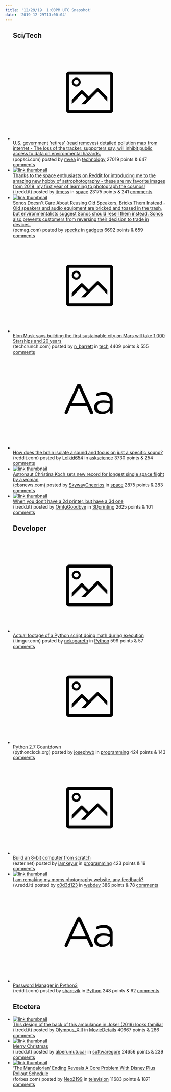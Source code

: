 ```yaml
---
title: '12/29/19  1:00PM UTC Snapshot'
date: '2019-12-29T13:00:04'
---
```

<ul>
<h2>Sci/Tech</h2>

<li><a href='https://www.popsci.com/story/environment/toxmap-removed-federal-government/'><svg version='1.1' viewBox='-34 -14 104 64' preserveAspectRatio='xMidYMid meet' xmlns='http://www.w3.org/2000/svg' xmlns:xlink='http://www.w3.org/1999/xlink'>
        <title>link thumbnail</title>
        <path d='M32,4H4A2,2,0,0,0,2,6V30a2,2,0,0,0,2,2H32a2,2,0,0,0,2-2V6A2,2,0,0,0,32,4ZM4,30V6H32V30Z'></path>
        <path d='M8.92,14a3,3,0,1,0-3-3A3,3,0,0,0,8.92,14Zm0-4.6A1.6,1.6,0,1,1,7.33,11,1.6,1.6,0,0,1,8.92,9.41Z'></path>
        <path d='M22.78,15.37l-5.4,5.4-4-4a1,1,0,0,0-1.41,0L5.92,22.9v2.83l6.79-6.79L16,22.18l-3.75,3.75H15l8.45-8.45L30,24V21.18l-5.81-5.81A1,1,0,0,0,22.78,15.37Z'></path>
    </svg></a><div><div class='linkTitle'><a href='https://www.popsci.com/story/environment/toxmap-removed-federal-government/'>U.S. government ‘retires’ (read removes) detailed pollution map from internet - The loss of the tracker, supporters say, will inhibit public access to data on environmental hazards.</a></div>(popsci.com) posted by <a href='https://www.reddit.com/user/mvea'>mvea</a> in <a href='https://www.reddit.com/r/technology'>technology</a> 27019 points & 647 <a href='https://www.reddit.com/r/technology/comments/egw2ho/us_government_retires_read_removes_detailed/'>comments</a></div></li>

<li><a href='https://i.redd.it/fbvocwl8xg741.jpg'><img src='https://b.thumbs.redditmedia.com/6oV98YA8PRnEIgEg-j9MO0sgLvMHcozg5yksklszUGI.jpg' alt='link thumbnail'></a><div><div class='linkTitle'><a href='https://i.redd.it/fbvocwl8xg741.jpg'>Thanks to the space enthusiasts on Reddit for introducing me to the amazing new hobby of astrophotography - these are my favorite images from 2019, my first year of learning to photograph the cosmos!</a></div>(i.redd.it) posted by <a href='https://www.reddit.com/user/jtmess'>jtmess</a> in <a href='https://www.reddit.com/r/space'>space</a> 23175 points & 241 <a href='https://www.reddit.com/r/space/comments/egyx1w/thanks_to_the_space_enthusiasts_on_reddit_for/'>comments</a></div></li>

<li><a href='https://www.pcmag.com/news/372746/sonos-doesnt-care-about-reusing-old-speakers-bricks-them-i'><img src='https://b.thumbs.redditmedia.com/5UfnpFAGyFoLfYi0DRQyK34Dh8AGAeE-9QzJffBjBNU.jpg' alt='link thumbnail'></a><div><div class='linkTitle'><a href='https://www.pcmag.com/news/372746/sonos-doesnt-care-about-reusing-old-speakers-bricks-them-i'>Sonos Doesn't Care About Reusing Old Speakers, Bricks Them Instead - Old speakers and audio equipment are bricked and tossed in the trash, but environmentalists suggest Sonos should resell them instead. Sonos also prevents customers from reversing their decision to trade in devices.</a></div>(pcmag.com) posted by <a href='https://www.reddit.com/user/speckz'>speckz</a> in <a href='https://www.reddit.com/r/gadgets'>gadgets</a> 6692 points & 659 <a href='https://www.reddit.com/r/gadgets/comments/egug0y/sonos_doesnt_care_about_reusing_old_speakers/'>comments</a></div></li>

<li><a href='https://techcrunch.com/2019/11/07/elon-musk-says-building-the-first-sustainable-city-on-mars-will-take-1000-starships-and-20-years/'><svg version='1.1' viewBox='-34 -14 104 64' preserveAspectRatio='xMidYMid meet' xmlns='http://www.w3.org/2000/svg' xmlns:xlink='http://www.w3.org/1999/xlink'>
        <title>link thumbnail</title>
        <path d='M32,4H4A2,2,0,0,0,2,6V30a2,2,0,0,0,2,2H32a2,2,0,0,0,2-2V6A2,2,0,0,0,32,4ZM4,30V6H32V30Z'></path>
        <path d='M8.92,14a3,3,0,1,0-3-3A3,3,0,0,0,8.92,14Zm0-4.6A1.6,1.6,0,1,1,7.33,11,1.6,1.6,0,0,1,8.92,9.41Z'></path>
        <path d='M22.78,15.37l-5.4,5.4-4-4a1,1,0,0,0-1.41,0L5.92,22.9v2.83l6.79-6.79L16,22.18l-3.75,3.75H15l8.45-8.45L30,24V21.18l-5.81-5.81A1,1,0,0,0,22.78,15.37Z'></path>
    </svg></a><div><div class='linkTitle'><a href='https://techcrunch.com/2019/11/07/elon-musk-says-building-the-first-sustainable-city-on-mars-will-take-1000-starships-and-20-years/'>Elon Musk says building the first sustainable city on Mars will take 1,000 Starships and 20 years</a></div>(techcrunch.com) posted by <a href='https://www.reddit.com/user/n_barrett'>n_barrett</a> in <a href='https://www.reddit.com/r/tech'>tech</a> 4409 points & 555 <a href='https://www.reddit.com/r/tech/comments/egvh44/elon_musk_says_building_the_first_sustainable/'>comments</a></div></li>

<li><a href='https://www.reddit.com/r/askscience/comments/egqq06/how_does_the_brain_isolate_a_sound_and_focus_on/'><svg version='1.1' viewBox='-34 -12 104 64' preserveAspectRatio='xMidYMid slice' xmlns='http://www.w3.org/2000/svg' xmlns:xlink='http://www.w3.org/1999/xlink'>
        <title>text link thumbnail</title>
        <path d='M12.19,8.84a1.45,1.45,0,0,0-1.4-1h-.12a1.46,1.46,0,0,0-1.42,1L1.14,26.56a1.29,1.29,0,0,0-.14.59,1,1,0,0,0,1,1,1.12,1.12,0,0,0,1.08-.77l2.08-4.65h11l2.08,4.59a1.24,1.24,0,0,0,1.12.83,1.08,1.08,0,0,0,1.08-1.08,1.64,1.64,0,0,0-.14-.57ZM6.08,20.71l4.59-10.22,4.6,10.22Z'>
        </path>
        <path d='M32.24,14.78A6.35,6.35,0,0,0,27.6,13.2a11.36,11.36,0,0,0-4.7,1,1,1,0,0,0-.58.89,1,1,0,0,0,.94.92,1.23,1.23,0,0,0,.39-.08,8.87,8.87,0,0,1,3.72-.81c2.7,0,4.28,1.33,4.28,3.92v.5a15.29,15.29,0,0,0-4.42-.61c-3.64,0-6.14,1.61-6.14,4.64v.05c0,2.95,2.7,4.48,5.37,4.48a6.29,6.29,0,0,0,5.19-2.48V26.9a1,1,0,0,0,1,1,1,1,0,0,0,1-1.06V19A5.71,5.71,0,0,0,32.24,14.78Zm-.56,7.7c0,2.28-2.17,3.89-4.81,3.89-1.94,0-3.61-1.06-3.61-2.86v-.06c0-1.8,1.5-3,4.2-3a15.2,15.2,0,0,1,4.22.61Z'>
        </path>
    </svg></a><div><div class='linkTitle'><a href='https://www.reddit.com/r/askscience/comments/egqq06/how_does_the_brain_isolate_a_sound_and_focus_on/'>How does the brain isolate a sound and focus on just a specific sound?</a></div>(reddit.com) posted by <a href='https://www.reddit.com/user/Lolkid654'>Lolkid654</a> in <a href='https://www.reddit.com/r/askscience'>askscience</a> 3730 points & 254 <a href='https://www.reddit.com/r/askscience/comments/egqq06/how_does_the_brain_isolate_a_sound_and_focus_on/'>comments</a></div></li>

<li><a href='https://www.cbsnews.com/news/christina-koch-sets-record-longest-single-space-flight-by-woman-astronaut/'><img src='https://b.thumbs.redditmedia.com/PYtXd8Gl01hrLRLmLk_drACO9hOER40kB_ONJTVcLZE.jpg' alt='link thumbnail'></a><div><div class='linkTitle'><a href='https://www.cbsnews.com/news/christina-koch-sets-record-longest-single-space-flight-by-woman-astronaut/'>Astronaut Christina Koch sets new record for longest single space flight by a woman</a></div>(cbsnews.com) posted by <a href='https://www.reddit.com/user/SkywayCheerios'>SkywayCheerios</a> in <a href='https://www.reddit.com/r/space'>space</a> 2875 points & 283 <a href='https://www.reddit.com/r/space/comments/egtm3z/astronaut_christina_koch_sets_new_record_for/'>comments</a></div></li>

<li><a href='https://i.redd.it/lxb2fp3jwe741.jpg'><img src='https://b.thumbs.redditmedia.com/R5dDWFum0AnQq6OdyhZTLLwzrzTiyOlllo7jYujcHvI.jpg' alt='link thumbnail'></a><div><div class='linkTitle'><a href='https://i.redd.it/lxb2fp3jwe741.jpg'>When you don’t have a 2d printer, but have a 3d one</a></div>(i.redd.it) posted by <a href='https://www.reddit.com/user/OmfgGoodbye'>OmfgGoodbye</a> in <a href='https://www.reddit.com/r/3Dprinting'>3Dprinting</a> 2625 points & 101 <a href='https://www.reddit.com/r/3Dprinting/comments/egtpbg/when_you_dont_have_a_2d_printer_but_have_a_3d_one/'>comments</a></div></li>

<h2>Developer</h2>

<li><a href='https://i.imgur.com/elTR2SQ.gif'><svg version='1.1' viewBox='-34 -14 104 64' preserveAspectRatio='xMidYMid meet' xmlns='http://www.w3.org/2000/svg' xmlns:xlink='http://www.w3.org/1999/xlink'>
        <title>link thumbnail</title>
        <path d='M32,4H4A2,2,0,0,0,2,6V30a2,2,0,0,0,2,2H32a2,2,0,0,0,2-2V6A2,2,0,0,0,32,4ZM4,30V6H32V30Z'></path>
        <path d='M8.92,14a3,3,0,1,0-3-3A3,3,0,0,0,8.92,14Zm0-4.6A1.6,1.6,0,1,1,7.33,11,1.6,1.6,0,0,1,8.92,9.41Z'></path>
        <path d='M22.78,15.37l-5.4,5.4-4-4a1,1,0,0,0-1.41,0L5.92,22.9v2.83l6.79-6.79L16,22.18l-3.75,3.75H15l8.45-8.45L30,24V21.18l-5.81-5.81A1,1,0,0,0,22.78,15.37Z'></path>
    </svg></a><div><div class='linkTitle'><a href='https://i.imgur.com/elTR2SQ.gif'>Actual footage of a Python script doing math during execution</a></div>(i.imgur.com) posted by <a href='https://www.reddit.com/user/nekogareth'>nekogareth</a> in <a href='https://www.reddit.com/r/Python'>Python</a> 599 points & 57 <a href='https://www.reddit.com/r/Python/comments/eh2suq/actual_footage_of_a_python_script_doing_math/'>comments</a></div></li>

<li><a href='https://pythonclock.org/'><svg version='1.1' viewBox='-34 -14 104 64' preserveAspectRatio='xMidYMid meet' xmlns='http://www.w3.org/2000/svg' xmlns:xlink='http://www.w3.org/1999/xlink'>
        <title>link thumbnail</title>
        <path d='M32,4H4A2,2,0,0,0,2,6V30a2,2,0,0,0,2,2H32a2,2,0,0,0,2-2V6A2,2,0,0,0,32,4ZM4,30V6H32V30Z'></path>
        <path d='M8.92,14a3,3,0,1,0-3-3A3,3,0,0,0,8.92,14Zm0-4.6A1.6,1.6,0,1,1,7.33,11,1.6,1.6,0,0,1,8.92,9.41Z'></path>
        <path d='M22.78,15.37l-5.4,5.4-4-4a1,1,0,0,0-1.41,0L5.92,22.9v2.83l6.79-6.79L16,22.18l-3.75,3.75H15l8.45-8.45L30,24V21.18l-5.81-5.81A1,1,0,0,0,22.78,15.37Z'></path>
    </svg></a><div><div class='linkTitle'><a href='https://pythonclock.org/'>Python 2.7 Countdown</a></div>(pythonclock.org) posted by <a href='https://www.reddit.com/user/josephwb'>josephwb</a> in <a href='https://www.reddit.com/r/programming'>programming</a> 424 points & 143 <a href='https://www.reddit.com/r/programming/comments/egu09l/python_27_countdown/'>comments</a></div></li>

<li><a href='https://eater.net/8bit'><svg version='1.1' viewBox='-34 -14 104 64' preserveAspectRatio='xMidYMid meet' xmlns='http://www.w3.org/2000/svg' xmlns:xlink='http://www.w3.org/1999/xlink'>
        <title>link thumbnail</title>
        <path d='M32,4H4A2,2,0,0,0,2,6V30a2,2,0,0,0,2,2H32a2,2,0,0,0,2-2V6A2,2,0,0,0,32,4ZM4,30V6H32V30Z'></path>
        <path d='M8.92,14a3,3,0,1,0-3-3A3,3,0,0,0,8.92,14Zm0-4.6A1.6,1.6,0,1,1,7.33,11,1.6,1.6,0,0,1,8.92,9.41Z'></path>
        <path d='M22.78,15.37l-5.4,5.4-4-4a1,1,0,0,0-1.41,0L5.92,22.9v2.83l6.79-6.79L16,22.18l-3.75,3.75H15l8.45-8.45L30,24V21.18l-5.81-5.81A1,1,0,0,0,22.78,15.37Z'></path>
    </svg></a><div><div class='linkTitle'><a href='https://eater.net/8bit'>Build an 8-bit computer from scratch</a></div>(eater.net) posted by <a href='https://www.reddit.com/user/iamkeyur'>iamkeyur</a> in <a href='https://www.reddit.com/r/programming'>programming</a> 423 points & 19 <a href='https://www.reddit.com/r/programming/comments/eh3g83/build_an_8bit_computer_from_scratch/'>comments</a></div></li>

<li><a href='https://v.redd.it/cwgg4t54ri741'><img src='https://b.thumbs.redditmedia.com/Nmu0g_TUpRFAAEve_p09JNmvjocIpQ2So5uiSw36IAo.jpg' alt='link thumbnail'></a><div><div class='linkTitle'><a href='https://v.redd.it/cwgg4t54ri741'>I am remaking my moms photography website, any feedback?</a></div>(v.redd.it) posted by <a href='https://www.reddit.com/user/c0d3d123'>c0d3d123</a> in <a href='https://www.reddit.com/r/webdev'>webdev</a> 386 points & 78 <a href='https://www.reddit.com/r/webdev/comments/eh2umv/i_am_remaking_my_moms_photography_website_any/'>comments</a></div></li>

<li><a href='https://www.reddit.com/r/Python/comments/egtgjq/password_manager_in_python3/'><svg version='1.1' viewBox='-34 -12 104 64' preserveAspectRatio='xMidYMid slice' xmlns='http://www.w3.org/2000/svg' xmlns:xlink='http://www.w3.org/1999/xlink'>
        <title>text link thumbnail</title>
        <path d='M12.19,8.84a1.45,1.45,0,0,0-1.4-1h-.12a1.46,1.46,0,0,0-1.42,1L1.14,26.56a1.29,1.29,0,0,0-.14.59,1,1,0,0,0,1,1,1.12,1.12,0,0,0,1.08-.77l2.08-4.65h11l2.08,4.59a1.24,1.24,0,0,0,1.12.83,1.08,1.08,0,0,0,1.08-1.08,1.64,1.64,0,0,0-.14-.57ZM6.08,20.71l4.59-10.22,4.6,10.22Z'>
        </path>
        <path d='M32.24,14.78A6.35,6.35,0,0,0,27.6,13.2a11.36,11.36,0,0,0-4.7,1,1,1,0,0,0-.58.89,1,1,0,0,0,.94.92,1.23,1.23,0,0,0,.39-.08,8.87,8.87,0,0,1,3.72-.81c2.7,0,4.28,1.33,4.28,3.92v.5a15.29,15.29,0,0,0-4.42-.61c-3.64,0-6.14,1.61-6.14,4.64v.05c0,2.95,2.7,4.48,5.37,4.48a6.29,6.29,0,0,0,5.19-2.48V26.9a1,1,0,0,0,1,1,1,1,0,0,0,1-1.06V19A5.71,5.71,0,0,0,32.24,14.78Zm-.56,7.7c0,2.28-2.17,3.89-4.81,3.89-1.94,0-3.61-1.06-3.61-2.86v-.06c0-1.8,1.5-3,4.2-3a15.2,15.2,0,0,1,4.22.61Z'>
        </path>
    </svg></a><div><div class='linkTitle'><a href='https://www.reddit.com/r/Python/comments/egtgjq/password_manager_in_python3/'>Password Manager in Python3</a></div>(reddit.com) posted by <a href='https://www.reddit.com/user/sharpvik'>sharpvik</a> in <a href='https://www.reddit.com/r/Python'>Python</a> 248 points & 62 <a href='https://www.reddit.com/r/Python/comments/egtgjq/password_manager_in_python3/'>comments</a></div></li>

<h2>Etcetera</h2>

<li><a href='https://i.redd.it/0czm2rgw2g741.jpg'><img src='https://b.thumbs.redditmedia.com/4lmZL4zvDRLQkp_-s0dqojGtD4cYFPtnZFm3F00NjPQ.jpg' alt='link thumbnail'></a><div><div class='linkTitle'><a href='https://i.redd.it/0czm2rgw2g741.jpg'>This design of the back of this ambulance in Joker (2019) looks familiar</a></div>(i.redd.it) posted by <a href='https://www.reddit.com/user/Olympus_XIII'>Olympus_XIII</a> in <a href='https://www.reddit.com/r/MovieDetails'>MovieDetails</a> 40667 points & 286 <a href='https://www.reddit.com/r/MovieDetails/comments/egws2k/this_design_of_the_back_of_this_ambulance_in/'>comments</a></div></li>

<li><a href='https://i.redd.it/lkh7dcu6of741.png'><img src='https://b.thumbs.redditmedia.com/UjDFIFR9M5fBWwIt2ZWaoSqM8cphr_aQ0g_CxKZcPkQ.jpg' alt='link thumbnail'></a><div><div class='linkTitle'><a href='https://i.redd.it/lkh7dcu6of741.png'>Merry Christmas</a></div>(i.redd.it) posted by <a href='https://www.reddit.com/user/alperumutucar'>alperumutucar</a> in <a href='https://www.reddit.com/r/softwaregore'>softwaregore</a> 24656 points & 239 <a href='https://www.reddit.com/r/softwaregore/comments/egvptd/merry_christmas/'>comments</a></div></li>

<li><a href='https://www.forbes.com/sites/paultassi/2019/12/28/the-mandalorian-ending-reveals-a-core-problem-with-disney-plus/#336acf1e5bca'><img src='https://b.thumbs.redditmedia.com/ET4GBMyw40_SGQyRxLOGpNNna6iZ6LhyshnDOS0iIuY.jpg' alt='link thumbnail'></a><div><div class='linkTitle'><a href='https://www.forbes.com/sites/paultassi/2019/12/28/the-mandalorian-ending-reveals-a-core-problem-with-disney-plus/#336acf1e5bca'>‘The Mandalorian’ Ending Reveals A Core Problem With Disney Plus Rollout Schedule</a></div>(forbes.com) posted by <a href='https://www.reddit.com/user/Neo2199'>Neo2199</a> in <a href='https://www.reddit.com/r/television'>television</a> 11683 points & 1871 <a href='https://www.reddit.com/r/television/comments/egsye5/the_mandalorian_ending_reveals_a_core_problem/'>comments</a></div></li>

</ul>
